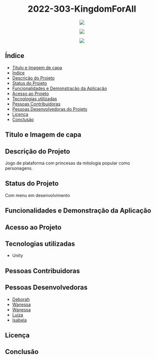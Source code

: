 <h1 align="center">2022-303-KingdomForAll</h1>
<p align="center">
<img src="https://img.shields.io/github/issues/TP-Coltec-UFMG/2022-303-KingdomForAll?color=pink"/>
</p>
<p align="center">
<img src="https://img.shields.io/github/forks/TP-Coltec-UFMG/2022-303-KingdomForAll?color=pink"/>
</p>
<p align="center">
<img src="https://img.shields.io/github/stars/TP-Coltec-UFMG/2022-303-KingdomForAll?color=pink"/>
</p>

 <h2>Índice</h2> 

* [Título e Imagem de capa](#Título-e-Imagem-de-capa)
* [Índice](#índice)
* [Descrição do Projeto](#descrição-do-projeto)
* [Status do Projeto](#status-do-Projeto)
* [Funcionalidades e Demonstração da Aplicação](#funcionalidades-e-demonstração-da-aplicação)
* [Acesso ao Projeto](#acesso-ao-projeto)
* [Tecnologias utilizadas](#tecnologias-utilizadas)
* [Pessoas Contribuidoras](#pessoas-contribuidoras)
* [Pessoas Desenvolvedoras do Projeto](#pessoas-desenvolvedoras)
* [Licença](#licença)
* [Conclusão](#conclusão)

<h2 align = "left">Titulo e Imagem de capa</h2>
<h2 align = "left">Descrição do Projeto</h2>
<p>Jogo de plataforma com princesas da mitologia popular como personagens.</p>
<h2 align = "left">Status do Projeto</h2>
<p>Com menu em desenvolvimento</p>
<h2 align = "left">Funcionalidades e Demonstração da Aplicação</h2>
<h2 align = "left">Acesso ao Projeto</h2>
<h2 align = "left">Tecnologias utilizadas</h2>
<ul>
 <li>Unity</li>
</ul>
<h2 align = "left">Pessoas Contribuidoras</h2>
<h2 align = "left">Pessoas Desenvolvedoras</h2>
<ul>
  <li><a href="https://github.com/deblah">Deborah</a></li>
  <li><a href="https://github.com/wanessamarcos">Wanessa</a></li>
  <li><a href="https://github.com/eumariaw">Wanessa</a></li>
 <li><a href="https://github.com/M0SELL1">Luiza</a></li>
 <li><a href="https://github.com/isacccosta">Isabela</a></li>
</ul>
<h2 align = "left">Licença</h2>
<h2 align = "left">Conclusão</h2>
